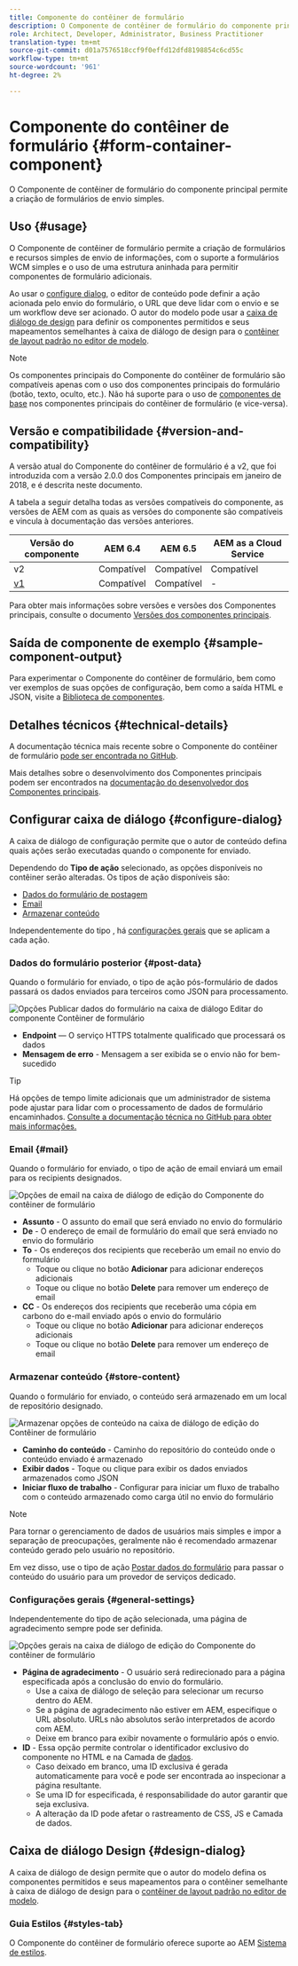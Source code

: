 ```yaml
---
title: Componente do contêiner de formulário
description: O Componente de contêiner de formulário do componente principal permite a criação de formulários de envio simples.
role: Architect, Developer, Administrator, Business Practitioner
translation-type: tm+mt
source-git-commit: d01a7576518ccf9f0effd12dfd8198854c6cd55c
workflow-type: tm+mt
source-wordcount: '961'
ht-degree: 2%

---
```



# Componente do contêiner de formulário {#form-container-component}

O Componente de contêiner de formulário do componente principal permite a criação de formulários de envio simples.

## Uso {#usage}

O Componente de contêiner de formulário permite a criação de formulários e recursos simples de envio de informações, com o suporte a formulários WCM simples e o uso de uma estrutura aninhada para permitir componentes de formulário adicionais.

Ao usar o [configure dialog](#configure-dialog), o editor de conteúdo pode definir a ação acionada pelo envio do formulário, o URL que deve lidar com o envio e se um workflow deve ser acionado. O autor do modelo pode usar a [caixa de diálogo de design](#design-dialog) para definir os componentes permitidos e seus mapeamentos semelhantes à caixa de diálogo de design para o [contêiner de layout padrão no editor de modelo](https://docs.adobe.com/content/help/en/experience-manager-cloud-service/sites/authoring/features/templates.html).

>[!NOTE]
>
>Os componentes principais do Componente do contêiner de formulário são compatíveis apenas com o uso dos componentes principais do formulário (botão, texto, oculto, etc.). Não há suporte para o uso de [componentes de base](https://docs.adobe.com/content/help/en/experience-manager-65/authoring/siteandpage/default-components-foundation.html) nos componentes principais do contêiner de formulário (e vice-versa).

## Versão e compatibilidade {#version-and-compatibility}

A versão atual do Componente do contêiner de formulário é a v2, que foi introduzida com a versão 2.0.0 dos Componentes principais em janeiro de 2018, e é descrita neste documento.

A tabela a seguir detalha todas as versões compatíveis do componente, as versões de AEM com as quais as versões do componente são compatíveis e vincula à documentação das versões anteriores.

| Versão do componente | AEM 6.4 | AEM 6.5 | AEM as a Cloud Service |
|--- |--- |--- |---|
| v2 | Compatível | Compatível | Compatível |
| [v1](/help/components/v1/form-container-v1.md) | Compatível | Compatível | - |

Para obter mais informações sobre versões e versões dos Componentes principais, consulte o documento [Versões dos componentes principais](/help/versions.md).

## Saída de componente de exemplo {#sample-component-output}

Para experimentar o Componente do contêiner de formulário, bem como ver exemplos de suas opções de configuração, bem como a saída HTML e JSON, visite a [Biblioteca de componentes](https://adobe.com/go/aem_cmp_library_form_container).

## Detalhes técnicos {#technical-details}

A documentação técnica mais recente sobre o Componente do contêiner de formulário [pode ser encontrada no GitHub](https://adobe.com/go/aem_cmp_tech_form_container_v2).

Mais detalhes sobre o desenvolvimento dos Componentes principais podem ser encontrados na [documentação do desenvolvedor dos Componentes principais](/help/developing/overview.md).

## Configurar caixa de diálogo {#configure-dialog}

A caixa de diálogo de configuração permite que o autor de conteúdo defina quais ações serão executadas quando o componente for enviado.

Dependendo do **Tipo de ação** selecionado, as opções disponíveis no contêiner serão alteradas. Os tipos de ação disponíveis são:

* [Dados do formulário de postagem](#post-data)
* [Email](#mail)
* [Armazenar conteúdo](#store-content)

Independentemente do tipo , há [configurações gerais](#general-settings) que se aplicam a cada ação.

### Dados do formulário posterior {#post-data}

Quando o formulário for enviado, o tipo de ação pós-formulário de dados passará os dados enviados para terceiros como JSON para processamento.

![Opções Publicar dados do formulário na caixa de diálogo Editar do componente Contêiner de formulário](/help/assets/form-container-edit-post.png)

* **Endpoint**  — O serviço HTTPS totalmente qualificado que processará os dados
* **Mensagem de erro**  - Mensagem a ser exibida se o envio não for bem-sucedido

>[!TIP]
>Há opções de tempo limite adicionais que um administrador de sistema pode ajustar para lidar com o processamento de dados de formulário encaminhados. [Consulte a documentação técnica no GitHub para obter mais informações.](https://github.com/adobe/aem-core-wcm-components/tree/master/content/src/content/jcr_root/apps/core/wcm/components/form/actions/rpc)

### Email {#mail}

Quando o formulário for enviado, o tipo de ação de email enviará um email para os recipients designados.

![Opções de email na caixa de diálogo de edição do Componente do contêiner de formulário](/help/assets/form-container-edit-mail.png)

* **Assunto**  - O assunto do email que será enviado no envio do formulário
* **De**  - O endereço de email de formulário do email que será enviado no envio do formulário
* **To**  - Os endereços dos recipients que receberão um email no envio do formulário
   * Toque ou clique no botão **Adicionar** para adicionar endereços adicionais
   * Toque ou clique no botão **Delete** para remover um endereço de email
* **CC**  - Os endereços dos recipients que receberão uma cópia em carbono do e-mail enviado após o envio do formulário
   * Toque ou clique no botão **Adicionar** para adicionar endereços adicionais
   * Toque ou clique no botão **Delete** para remover um endereço de email

### Armazenar conteúdo {#store-content}

Quando o formulário for enviado, o conteúdo será armazenado em um local de repositório designado.

![Armazenar opções de conteúdo na caixa de diálogo de edição do Contêiner de formulário](/help/assets/form-container-edit-store.png)

* **Caminho do conteúdo**  - Caminho do repositório do conteúdo onde o conteúdo enviado é armazenado
* **Exibir dados**  - Toque ou clique para exibir os dados enviados armazenados como JSON
* **Iniciar fluxo de trabalho**  - Configurar para iniciar um fluxo de trabalho com o conteúdo armazenado como carga útil no envio do formulário

>[!NOTE]
>
>Para tornar o gerenciamento de dados de usuários mais simples e impor a separação de preocupações, geralmente não é recomendado armazenar conteúdo gerado pelo usuário no repositório.
>
>Em vez disso, use o tipo de ação [Postar dados do formulário](#post-data) para passar o conteúdo do usuário para um provedor de serviços dedicado.

### Configurações gerais {#general-settings}

Independentemente do tipo de ação selecionada, uma página de agradecimento sempre pode ser definida.

![Opções gerais na caixa de diálogo de edição do Componente do contêiner de formulário](/help/assets/form-container-edit-general.png)

* **Página de agradecimento**  - O usuário será redirecionado para a página especificada após a conclusão do envio do formulário.
   * Use a caixa de diálogo de seleção para selecionar um recurso dentro do AEM.
   * Se a página de agradecimento não estiver em AEM, especifique o URL absoluto. URLs não absolutos serão interpretados de acordo com AEM.
   * Deixe em branco para exibir novamente o formulário após o envio.
* **ID**  - Essa opção permite controlar o identificador exclusivo do componente no HTML e na Camada de  [dados](/help/developing/data-layer/overview.md).
   * Caso deixado em branco, uma ID exclusiva é gerada automaticamente para você e pode ser encontrada ao inspecionar a página resultante.
   * Se uma ID for especificada, é responsabilidade do autor garantir que seja exclusiva.
   * A alteração da ID pode afetar o rastreamento de CSS, JS e Camada de dados.

## Caixa de diálogo Design {#design-dialog}

A caixa de diálogo de design permite que o autor do modelo defina os componentes permitidos e seus mapeamentos para o contêiner semelhante à caixa de diálogo de design para o [contêiner de layout padrão no editor de modelo](https://docs.adobe.com/content/help/en/experience-manager-cloud-service/sites/authoring/features/templates.html).

### Guia Estilos {#styles-tab}

O Componente do contêiner de formulário oferece suporte ao AEM [Sistema de estilos](/help/get-started/authoring.md#component-styling).
